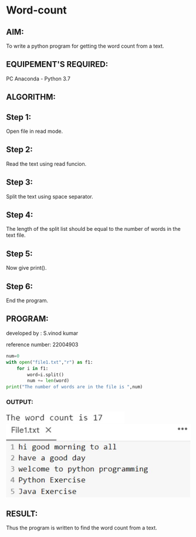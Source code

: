 # Word-count
## AIM:
To write a python program for getting the word count from a text.
## EQUIPEMENT'S REQUIRED: 
PC
Anaconda - Python 3.7
## ALGORITHM: 
## Step 1: 
Open file in read mode.

## Step 2: 
Read the text using read funcion.
 
## Step 3: 
Split the text using space separator.

## Step 4: 
The length of the split list should be equal to the number of words in the text file.

## Step 5: 
Now give print().

## Step 6: 
End the program.

## PROGRAM:
 developed by : S.vinod kumar
 
 reference number: 22004903
``` python
num=0
with open("file1.txt","r") as f1:
    for i in f1:
        word=i.split()
        num += len(word)
print("The number of words are in the file is ",num)

```
### OUTPUT:
![output](/output2.jpg)
![output](/output1.jpg)


## RESULT:
Thus the program is written to find the word count from a text.
